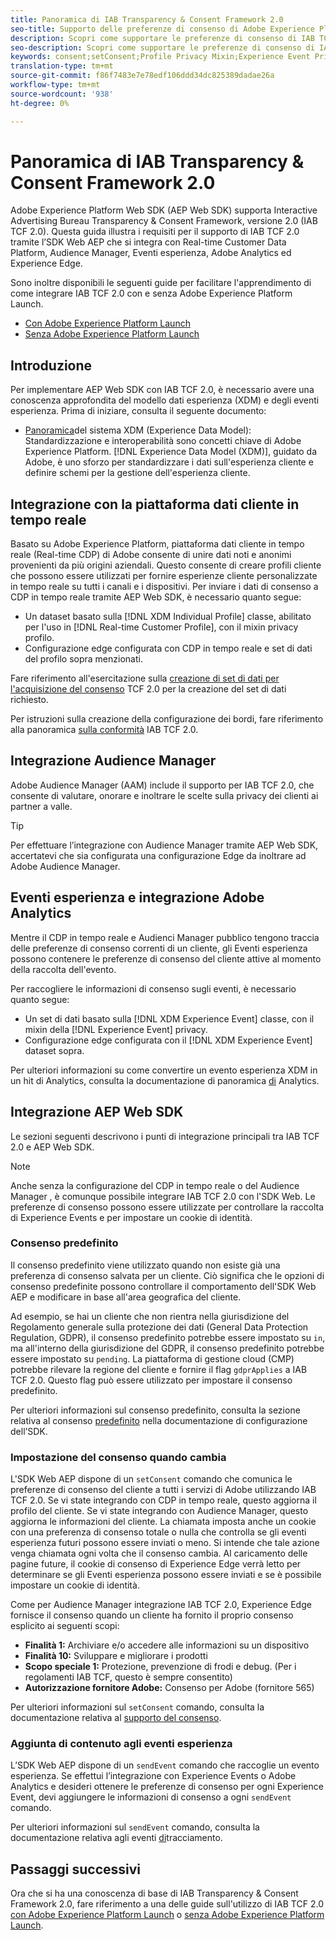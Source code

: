 ```yaml
---
title: Panoramica di IAB Transparency & Consent Framework 2.0
seo-title: Supporto delle preferenze di consenso di Adobe Experience Platform Web SDK da Interactive Advertising Bureau Transparency & Consent Framework 2.0
description: Scopri come supportare le preferenze di consenso di IAB TCF 2.0 con  Experience Platform Web SDK
seo-description: Scopri come supportare le preferenze di consenso di IAB TCF 2.0 con  Experience Platform Web SDK
keywords: consent;setConsent;Profile Privacy Mixin;Experience Event Privacy Mixin;Privacy Mixin;IAB TCF 2.0;Real-time CDP;Real-time Customer Data Profile
translation-type: tm+mt
source-git-commit: f86f7483e7e78edf106ddd34dc825389dadae26a
workflow-type: tm+mt
source-wordcount: '938'
ht-degree: 0%

---
```



# Panoramica di IAB Transparency &amp; Consent Framework 2.0

Adobe Experience Platform Web SDK (AEP Web SDK) supporta Interactive Advertising Bureau Transparency &amp; Consent Framework, versione 2.0 (IAB TCF 2.0). Questa guida illustra i requisiti per il supporto di IAB TCF 2.0 tramite l’SDK Web AEP che si integra con Real-time Customer Data Platform,  Audience Manager, Eventi esperienza,  Adobe Analytics ed Experience Edge.

Sono inoltre disponibili le seguenti guide per facilitare l&#39;apprendimento di come integrare IAB TCF 2.0 con e senza  Adobe Experience Platform Launch.

- [Con  Adobe Experience Platform Launch](./with-launch.md)
- [Senza  Adobe Experience Platform Launch](./without-launch.md)

## Introduzione

Per implementare AEP Web SDK con IAB TCF 2.0, è necessario avere una conoscenza approfondita del modello dati esperienza (XDM) e degli eventi esperienza. Prima di iniziare, consulta il seguente documento:

- [Panoramica](../../../xdm/home.md)del sistema XDM (Experience Data Model): Standardizzazione e interoperabilità sono concetti chiave di Adobe Experience Platform. [!DNL Experience Data Model (XDM)], guidato da  Adobe, è uno sforzo per standardizzare i dati sull&#39;esperienza cliente e definire schemi per la gestione dell&#39;esperienza cliente.

## Integrazione con la piattaforma dati cliente in tempo reale

Basato su Adobe Experience Platform,  piattaforma dati cliente in tempo reale (Real-time CDP) di Adobe consente di unire dati noti e anonimi provenienti da più origini aziendali. Questo consente di creare profili cliente che possono essere utilizzati per fornire esperienze cliente personalizzate in tempo reale su tutti i canali e i dispositivi. Per inviare i dati di consenso a CDP in tempo reale tramite AEP Web SDK, è necessario quanto segue:

- Un dataset basato sulla [!DNL XDM Individual Profile] classe, abilitato per l&#39;uso in [!DNL Real-time Customer Profile], con il mixin privacy profilo.
- Configurazione edge configurata con CDP in tempo reale e set di dati del profilo sopra menzionati.

Fare riferimento all&#39;esercitazione sulla [creazione di set di dati per l&#39;acquisizione del consenso](../../../rtcdp/privacy/iab/dataset-preparation.md) TCF 2.0 per la creazione del set di dati richiesto.

Per istruzioni sulla creazione della configurazione dei bordi, fare riferimento alla panoramica [sulla conformità](../../../rtcdp/privacy/privacy-overview.md) IAB TCF 2.0.

## Integrazione  Audience Manager

Adobe Audience Manager (AAM) include il supporto per IAB TCF 2.0, che consente di valutare, onorare e inoltrare le scelte sulla privacy dei clienti ai partner a valle. <!--For more information, read the documentation on [Sending Data to Audience Manager](../audience-manager/audience-manager-overview.md).-->

>[!TIP]
>
>Per effettuare l’integrazione con  Audience Manager tramite AEP Web SDK, accertatevi che sia configurata una configurazione Edge da inoltrare ad Adobe Audience Manager.

## Eventi esperienza e integrazione  Adobe Analytics

Mentre il CDP in tempo reale e  Audienci Manager  pubblico tengono traccia delle preferenze di consenso correnti di un cliente, gli Eventi esperienza possono contenere le preferenze di consenso del cliente attive al momento della raccolta dell&#39;evento.

Per raccogliere le informazioni di consenso sugli eventi, è necessario quanto segue:

- Un set di dati basato sulla [!DNL XDM Experience Event] classe, con il mixin della [!DNL Experience Event] privacy.
- Configurazione edge configurata con il [!DNL XDM Experience Event] dataset sopra.

Per ulteriori informazioni su come convertire un evento esperienza XDM in un hit di Analytics, consulta la documentazione di panoramica [di](../../data-collection/adobe-analytics/analytics-overview.md) Analytics.

## Integrazione AEP Web SDK

Le sezioni seguenti descrivono i punti di integrazione principali tra IAB TCF 2.0 e AEP Web SDK.

>[!NOTE]
>
>Anche senza la configurazione del CDP in tempo reale o del Audience Manager , è comunque possibile integrare IAB TCF 2.0 con l&#39;SDK Web. Le preferenze di consenso possono essere utilizzate per controllare la raccolta di Experience Events e per impostare un cookie di identità.

### Consenso predefinito

Il consenso predefinito viene utilizzato quando non esiste già una preferenza di consenso salvata per un cliente. Ciò significa che le opzioni di consenso predefinite possono controllare il comportamento dell&#39;SDK Web AEP e modificare in base all&#39;area geografica del cliente.

Ad esempio, se hai un cliente che non rientra nella giurisdizione del Regolamento generale sulla protezione dei dati (General Data Protection Regulation, GDPR), il consenso predefinito potrebbe essere impostato su `in`, ma all&#39;interno della giurisdizione del GDPR, il consenso predefinito potrebbe essere impostato su `pending`. La piattaforma di gestione cloud (CMP) potrebbe rilevare la regione del cliente e fornire il flag `gdprApplies` a IAB TCF 2.0. Questo flag può essere utilizzato per impostare il consenso predefinito.

Per ulteriori informazioni sul consenso predefinito, consulta la sezione relativa al consenso [predefinito](../../fundamentals/configuring-the-sdk.md#default-consent) nella documentazione di configurazione dell’SDK.

### Impostazione del consenso quando cambia

L&#39;SDK Web AEP dispone di un `setConsent` comando che comunica le preferenze di consenso del cliente a tutti i servizi di Adobe  utilizzando IAB TCF 2.0. Se vi state integrando con CDP in tempo reale, questo aggiorna il profilo del cliente. Se vi state integrando con  Audience Manager, questo aggiorna le informazioni del cliente. La chiamata imposta anche un cookie con una preferenza di consenso totale o nulla che controlla se gli eventi esperienza futuri possono essere inviati o meno. Si intende che tale azione venga chiamata ogni volta che il consenso cambia. Al caricamento delle pagine future, il cookie di consenso di Experience Edge verrà letto per determinare se gli Eventi esperienza possono essere inviati e se è possibile impostare un cookie di identità.

Come per  Audience Manager  integrazione IAB TCF 2.0, Experience Edge fornisce il consenso quando un cliente ha fornito il proprio consenso esplicito ai seguenti scopi:

- **Finalità 1:** Archiviare e/o accedere alle informazioni su un dispositivo
- **Finalità 10:** Sviluppare e migliorare i prodotti
- **Scopo speciale 1:** Protezione, prevenzione di frodi e debug. (Per i regolamenti IAB TCF, questo è sempre consentito)
- **Autorizzazione fornitore  Adobe:** Consenso per  Adobe (fornitore 565)

Per ulteriori informazioni sul `setConsent` comando, consulta la documentazione relativa al [supporto del consenso](../../consent/supporting-consent.md).

### Aggiunta di contenuto agli eventi esperienza

L’SDK Web AEP dispone di un `sendEvent` comando che raccoglie un evento esperienza. Se effettui l’integrazione con Experience Events o  Adobe Analytics e desideri ottenere le preferenze di consenso per ogni Experience Event, devi aggiungere le informazioni di consenso a ogni `sendEvent` comando.

Per ulteriori informazioni sul `sendEvent` comando, consulta la documentazione relativa agli eventi [di](../../fundamentals/tracking-events.md)tracciamento.

## Passaggi successivi

Ora che si ha una conoscenza di base di IAB Transparency &amp; Consent Framework 2.0, fare riferimento a una delle guide sull&#39;utilizzo di IAB TCF 2.0 [con  Adobe Experience Platform Launch](./with-launch.md) o [senza  Adobe Experience Platform Launch](./without-launch.md).
